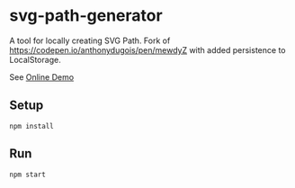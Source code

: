 # svg-path-generator
A tool for locally creating SVG Path. Fork of https://codepen.io/anthonydugois/pen/mewdyZ with added persistence to LocalStorage.

See [Online Demo](https://dclaze.github.io/svg-path-generator/)

## Setup
```
npm install
```

## Run

```
npm start
```
